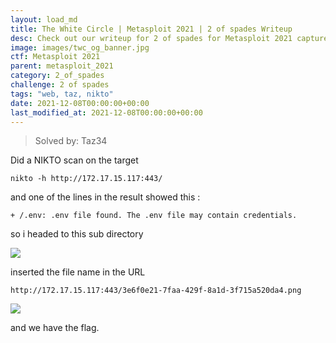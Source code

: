 ```yaml
---
layout: load_md
title: The White Circle | Metasploit 2021 | 2 of spades Writeup
desc: Check out our writeup for 2 of spades for Metasploit 2021 capture the flag competition.
image: images/twc_og_banner.jpg
ctf: Metasploit 2021
parent: metasploit_2021
category: 2_of_spades
challenge: 2 of spades
tags: "web, taz, nikto"
date: 2021-12-08T00:00:00+00:00
last_modified_at: 2021-12-08T00:00:00+00:00
---
```



> Solved by: Taz34

Did a NIKTO scan on the target

```
nikto -h http://172.17.15.117:443/
```

and one of the lines in the result showed this :

```
+ /.env: .env file found. The .env file may contain credentials.
```

so i headed to this sub directory

![](https://i.imgur.com/OpsJm7G.png)

inserted the file name in the URL

```
http://172.17.15.117:443/3e6f0e21-7faa-429f-8a1d-3f715a520da4.png
```

![](https://i.imgur.com/BvCCwrW.png)

and we have the flag.